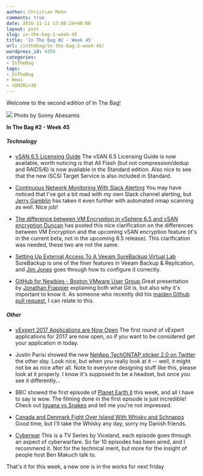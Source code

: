 ```yaml
---
author: Christian Mohn
comments: true
date: 2016-11-11 17:08:24+00:00
layout: post
slug: in-the-bag-2-week-45
title: 'In The Bag #2 - Week 45'
url: /inthebag/in-the-bag-2-week-45/
wordpress_id: 4355
categories:
- InTheBag
tags:
- InTheBag
- News
- vDM30in30
---
```


Welcome to the second edition of In The Bag!

[![](/img/11057276504_2acf34be04_o-1024x683.jpg)](https://www.flickr.com/photos/enerva/11057276504/in/photolist-hR6r5m-EjDHYD-s5N5ug-7mupFc-pRGXKb-mCuo8D-2eKBVn-ptTvq4-iTnJ5R-hNhv7r-zQYi8-ouF4WU-67A26z-6HzJgG-vjnrJ-KSnq-dRfFxj-jafws-dMrntt-ot3nPf-dbexc8-aLrQZg-pFyH1e-9mtAak-7F4dJ5-jKQWDs-qqyNm8-jaBCBd-dRHUab-ohXLDB-ejvSsu-eipa91-7UVD3Q-91hfJM-k6TeEL-e9SjCB-gVvTgW-dY8wGK-dGiyJX-64BQjG-aLzCzK-8xHqyd-dVAGmn-fvMTyw-cTGbnu-pXpiSU-j5snjj-rQ5sJ7-9DvemK-g93VKZ) Photo by Sonny Abesamis

**In The Bag #2 - Week 45**

<!--more-->


##### Technology







  * [vSAN 6.5 Licensing Guide](http://www.vmware.com/content/dam/digitalmarketing/vmware/en/pdf/products/vsan/vmware-vsan-65-licensing-guide.pdf)
The vSAN 6.5 Licensing Guide is now available, worth noticing is that All Flash (but not compression/dedup and RAID5/6) is now available in the Standard edition. Also nice to see that the new iSCSI Target Service is also included in Standard.


  * [Continuous Network Monitoring With Slack Alerting](http://jerrygamblin.com/2016/11/05/continuous-network-monitoring-with-slack-alerting/)
You may have noticed that I've got a bit mad with my own Slack channel alerting, but [Jerry Gamblin](https://twitter.com/JGamblin) has taken it even further with automated nmap scanning as well. Nice job!


  * [The difference between VM Encryption in vSphere 6.5 and vSAN encryption
](http://www.yellow-bricks.com/2016/11/07/the-difference-between-vm-encryption-in-vsphere-6-5-and-vsan-encryption/)[Duncan](https://twitter.com/DuncanYB) has posted this nice clarification on the differences between VM Encryption and the upcoming vSAN encryption feature (it's in the current beta, not in the upcoming 6.5 release). This clarification was needed, these two are not the same.


  * [Setting Up External Access To A Veeam SureBackup Virtual Lab](http://www.koolaid.info/setting-external-access-veeam-surebackup-virtual-lab/)
SureBackup is one of the finer features in Veeam Backup & Replication, and [Jim Jones](https://twitter.com/k00laidIT) goes through how to configure it correctly.


  * [GitHub for Newbies - Boston VMware User Group
](http://www.slideshare.net/JonathanFrappier/github-for-newbies-boston-vmware-user-group)Great presentation by [Jonathan Frappier](https://twitter.com/jfrappier) explaining both what Git is, but also why it's important to know it. As someone who recently did his [maiden Github pull request](https://github.com/lamw/customize-vsphere-web-client-6.0u2/pull/1), I can relate to this.





##### Other







  * [vExpert 2017 Applications are Now Open](http://blogs.vmware.com/vmtn/2016/11/vexpert-2017-applications-are-now-open.html)
The first round of vExpert applications for 2017 are now open, so if you want to be considered get your application in today.


  * Justin Parisi showed the new [NetApp TechONTAP sticker 2.0 on Twitter](https://twitter.com/NFSDudeAbides/status/796095825885724672/photo/1) the other day. Look nice, but when you really look at it -- well, it might not be as nice after all. Note to everyone designing stuff like this, please look at it properly. I know it's supposed to be a headset, but once you see it differently...


  * BBC showed the first episode of [Planet Earth II](http://www.bbcearth.com/planetearth2/) this week, and all I have to say is wow. The filming done in the first episode is just incredible! Check out [Iguana vs Snakes](https://www.youtube.com/watch?v=Rv9hn4IGofM) and tell me you're not impressed.


  * [Canada and Denmark Fight Over Island With Whisky and Schnapps](http://www.nytimes.com/2016/11/08/world/what-in-the-world/canada-denmark-hans-island-whisky-schnapps.html)
Good time, but I'll take the Whisky any day, sorry my Danish friends.


  * [Cyberwar](https://www.viceland.com/en_us/show/cyberwar)
This is a TV Series by Viceland, each episode goes through an aspect of cyberwarfare. So far 10 episodes has been aired, and I recommend it. Not for the technical merit, but more for the insight of people host Ben Makuch talk to.



That's it for this week, a new one is in the works for next friday
